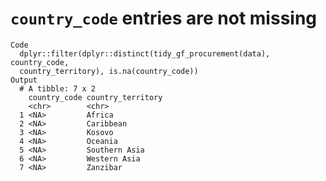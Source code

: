 # `country_code` entries are not missing

    Code
      dplyr::filter(dplyr::distinct(tidy_gf_procurement(data), country_code,
      country_territory), is.na(country_code))
    Output
      # A tibble: 7 x 2
        country_code country_territory
        <chr>        <chr>            
      1 <NA>         Africa           
      2 <NA>         Caribbean        
      3 <NA>         Kosovo           
      4 <NA>         Oceania          
      5 <NA>         Southern Asia    
      6 <NA>         Western Asia     
      7 <NA>         Zanzibar         

